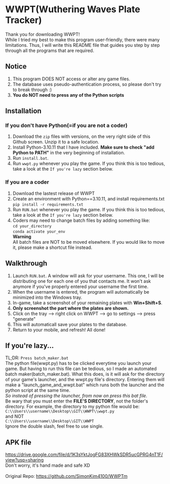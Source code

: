 # WWPT(Wuthering Waves Plate Tracker)
Thank you for downloading WWPT! <br>
While I tried my best to make this program user-friendly, there were many limitations. Thus, I will write this README file that guides you step by step through all the programs that are required.

## Notice
1. This program DOES NOT access or alter any game files.
2. The database uses pseudo-authentication process, so please don't try to break through :)
3. **You do NOT need to press any of the Python scripts**

## Installation
### If you don't have Python(=if you are not a coder)
1. Download the `zip` files with versions, on the very right side of this Github screen. Unzip it to a safe location.
2. Install Python-3.10.11 that I have included. **Make sure to check "add Python to PATH"** in the very beginning of installation.
3. Run `install.bat`.
4. Run `wwpt.py` whenever you play the game. If you think this is too tedious, take a look at the `If you're lazy` section below.
### If you are a coder
1. Download the lastest release of WWPT
2. Create an environment with Python==3.10.11, and install requirements.txt 
```pip install -r requirements.txt```
3. Run `RUN.bat` whenever you play the game. If you think this is too tedious, take a look at the `If you're lazy` section below.<br>
4. Coders may need to change batch files by adding something like:<br>
`cd your_directory`<br>
`conda activate your_env`<br>
**Warning**<br>
All batch files are NOT to be moved elsewhere. If you would like to move it, please make a shortcut file instead.

## Walkthrough
1. Launch `RUN.bat`. A window will ask for your username. This one, I will be distributing one for each one of you that contacts me. It won't ask anymore if you've properly entered your username the first time.
2. When the username is entered, the program will automatically be minimized into the Windows tray.
3. In-game, take a screenshot of your remaining plates with **Win+Shift+S**.
4. **Only screenshot the part where the plates are shown.**
5. Click on the tray --> right click on WWPT --> go to settings --> press "generate"
6. This will automaticall save your plates to the database.
7. Return to your mobile, and refresh! All done!<br>

## If you're lazy...
TL;DR: `Press batch_maker.bat`<br>
The python file(wwpt.py) has to be clicked everytime you launch your game. But having to run this file can be tedious, so I made an automated batch maker(batch_maker.bat). What this does, is it will ask for the directory of your game's launcher, and the wwpt.py file's directory. Entering them will make a "launch_game_and_wwpt.bat" which runs both the launcher and the python script at the same time.<br>
*So instead of pressing the launcher, from now on press this bat file.*<br>
Be wary that you must enter the **FILE'S DIRECTORY**, not the folder's directory. For example, the directory to my python file would be: <br>
`C:\\Users\\username\\Desktop\\GIT\\WWPT\\wwpt.py`<br>
and NOT<br>
`C:\\Users\\username\\Desktop\\GIT\\WWPT`<br>
Ignore the double slash, feel free to use single.

## APK file
https://drive.google.com/file/d/1K3sYktJogFG83XHWkSDR5ucGPRG4nT1F/view?usp=sharing <br>
Don't worry, it's hand made and safe XD<br>
<br>
Original Repo: https://github.com/SimonKim4100/WWPTm


